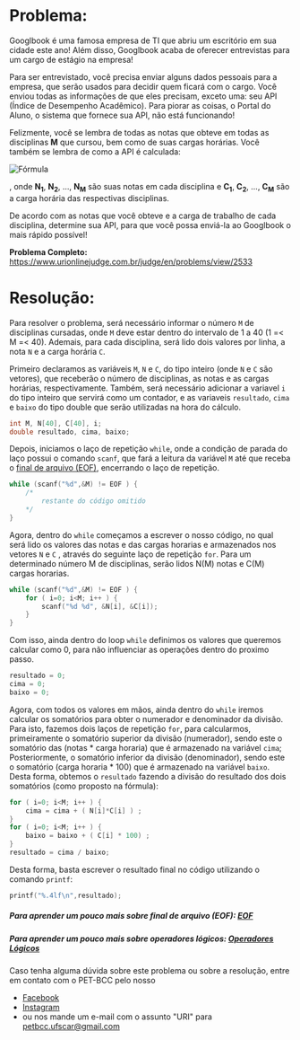# Problema:

Googlbook é uma famosa empresa de TI que abriu um escritório em sua cidade este ano! Além disso, Googlbook acaba de oferecer entrevistas para um cargo de estágio na empresa!

Para ser entrevistado, você precisa enviar alguns dados pessoais para a empresa, que serão usados para decidir quem ficará com o cargo. Você enviou todas as informações de que eles precisam, exceto uma: seu API (Índice de Desempenho Acadêmico). Para piorar as coisas, o Portal do Aluno, o sistema que fornece sua API, não está funcionando!

Felizmente, você se lembra de todas as notas que obteve em todas as disciplinas **M** que cursou, bem como de suas cargas horárias. Você também se lembra de como a API é calculada:

![Fórmula](https://resources.urionlinejudge.com.br/gallery/images/novos/estagio_fig.png)

, onde **N<sub>1<sub>**, **N<sub>2<sub>**, ..., **N<sub>M<sub>** são suas notas em cada disciplina e **C<sub>1<sub>**, **C<sub>2<sub>**, ..., **C<sub>M<sub>** são a carga horária das respectivas disciplinas.

De acordo com as notas que você obteve e a carga de trabalho de cada disciplina, determine sua API, para que você possa enviá-la ao Googlbook o mais rápido possível!

**Problema Completo:** https://www.urionlinejudge.com.br/judge/en/problems/view/2533

# Resolução:

Para resolver o problema, será necessário informar o número `M` de disciplinas cursadas, onde `M` deve estar dentro do intervalo de 1 a 40 (1 =< M =< 40). Ademais, para cada disciplina, será lido dois valores por linha, a nota `N` e a carga horária `C`.

Primeiro declaramos as variáveis `M`, `N` e `C`, do tipo inteiro (onde `N` e `C` são vetores), que receberão o número de disciplinas, as notas e as cargas horárias, respectivamente. Também, será necessário adicionar a variavel `i` do tipo inteiro que servirá como um contador, e as variaveis `resultado`, `cima` e `baixo` do tipo double que serão utilizadas na hora do cálculo.

```c
int M, N[40], C[40], i;
double resultado, cima, baixo;
```

Depois, iniciamos o laço de repetição `while`, onde a condição de parada do laço possui o comando `scanf`, que fará a leitura da variável `M` até que receba o [final de arquivo (EOF)](https://pt.wikipedia.org/wiki/EOF), encerrando o laço de repetição.

```c
while (scanf("%d",&M) != EOF ) {
	/*
		restante do código omitido
	*/
} 
```

Agora, dentro do `while` começamos a escrever o nosso código, no qual será lido os valores das notas e das cargas horarias e armazenados nos vetores `N` e `C` , através do seguinte laço de repetição `for`. Para um determinado número M de disciplinas, serão lidos N(M) notas e C(M) cargas horarias.

```c
while (scanf("%d",&M) != EOF ) {	
    for ( i=0; i<M; i++ ) {
        scanf("%d %d", &N[i], &C[i]);
    }
}
```

Com isso, ainda dentro do loop `while` definimos os valores que queremos calcular como 0, para não influenciar as operações dentro do proximo passo.

```c
resultado = 0;
cima = 0;
baixo = 0;
```

Agora, com todos os valores em mãos, ainda dentro do `while` iremos calcular os somatórios para obter o numerador e denominador da divisão.
Para isto, fazemos dois laços de repetição `for`, para calcularmos, primeiramente o somatório superior da divisão (numerador), sendo este o somatório das (notas * carga horaria) que é armazenado na variável `cima`; Posteriormente, o somatório inferior da divisão (denominador), sendo este o somatório (carga horaria * 100) que é armazenado na variável `baixo`.
Desta forma, obtemos o `resultado` fazendo a divisão do resultado dos dois somatórios (como proposto na fórmula):

```c
for ( i=0; i<M; i++ ) {
    cima = cima + ( N[i]*C[i] ) ;
}
for ( i=0; i<M; i++ ) {
    baixo = baixo + ( C[i] * 100) ;
}
resultado = cima / baixo;

```

Desta forma, basta escrever o resultado final no código utilizando o comando `printf`:
```c
printf("%.4lf\n",resultado);
```

##### Para aprender um pouco mais sobre final de arquivo (EOF): [EOF](https://pt.wikipedia.org/wiki/EOF)

##### Para aprender um pouco mais sobre operadores lógicos: [Operadores Lógicos](http://linguagemc.com.br/operadores-logicos-em-c/)

Caso tenha alguma dúvida sobre este problema ou sobre a resolução, entre em contato com o PET-BCC pelo nosso
* [Facebook](https://www.facebook.com/petbcc/)
* [Instagram](https://www.instagram.com/petbcc.ufscar/)
* ou nos mande um e-mail com o assunto "URI" para  petbcc.ufscar@gmail.com
